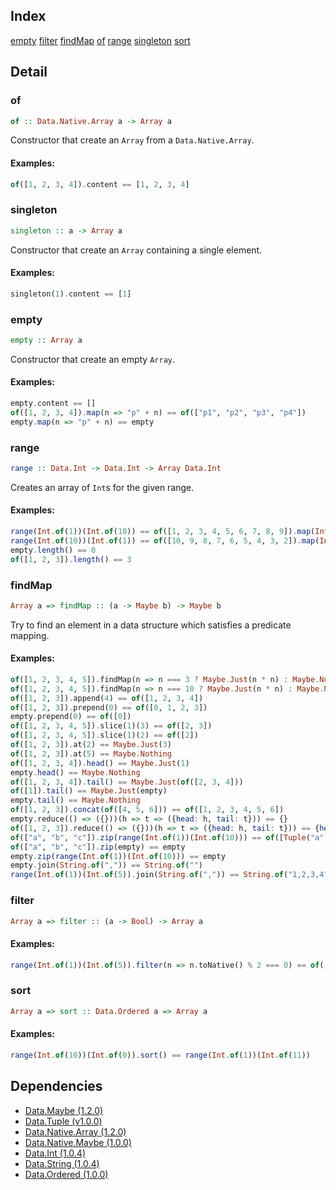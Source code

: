 

## Index

[empty](#empty)
[filter](#filter)
[findMap](#findMap)
[of](#of)
[range](#range)
[singleton](#singleton)
[sort](#sort)

## Detail

### of

```haskell
of :: Data.Native.Array a -> Array a
```

Constructor that create an `Array` from a `Data.Native.Array`.

#### Examples:

```haskell
of([1, 2, 3, 4]).content == [1, 2, 3, 4]
```

### singleton

```haskell
singleton :: a -> Array a
```

Constructor that create an `Array` containing a single element.

#### Examples:

```haskell
singleton(1).content == [1]
```

### empty

```haskell
empty :: Array a
```

Constructor that create an empty `Array`.

#### Examples:

```haskell
empty.content == []
of([1, 2, 3, 4]).map(n => "p" + n) == of(["p1", "p2", "p3", "p4"])
empty.map(n => "p" + n) == empty
```

### range

```haskell
range :: Data.Int -> Data.Int -> Array Data.Int
```

Creates an array of `Int`s for the given range.

#### Examples:

```haskell
range(Int.of(1))(Int.of(10)) == of([1, 2, 3, 4, 5, 6, 7, 8, 9]).map(Int.of)
range(Int.of(10))(Int.of(1)) == of([10, 9, 8, 7, 6, 5, 4, 3, 2]).map(Int.of)
empty.length() == 0
of([1, 2, 3]).length() == 3
```

### findMap

```haskell
Array a => findMap :: (a -> Maybe b) -> Maybe b
```

Try to find an element in a data structure which satisfies a predicate mapping.


#### Examples:

```haskell
of([1, 2, 3, 4, 5]).findMap(n => n === 3 ? Maybe.Just(n * n) : Maybe.Nothing).withDefault(0) === 9
of([1, 2, 3, 4, 5]).findMap(n => n === 10 ? Maybe.Just(n * n) : Maybe.Nothing).withDefault(0) === 0
of([1, 2, 3]).append(4) == of([1, 2, 3, 4])
of([1, 2, 3]).prepend(0) == of([0, 1, 2, 3])
empty.prepend(0) == of([0])
of([1, 2, 3, 4, 5]).slice(1)(3) == of([2, 3])
of([1, 2, 3, 4, 5]).slice(1)(2) == of([2])
of([1, 2, 3]).at(2) == Maybe.Just(3)
of([1, 2, 3]).at(5) == Maybe.Nothing
of([1, 2, 3, 4]).head() == Maybe.Just(1)
empty.head() == Maybe.Nothing
of([1, 2, 3, 4]).tail() == Maybe.Just(of([2, 3, 4]))
of([1]).tail() == Maybe.Just(empty)
empty.tail() == Maybe.Nothing
of([1, 2, 3]).concat(of([4, 5, 6])) == of([1, 2, 3, 4, 5, 6])
empty.reduce(() => ({}))(h => t => ({head: h, tail: t})) == {}
of([1, 2, 3]).reduce(() => ({}))(h => t => ({head: h, tail: t})) == {head: 1, tail: of([2, 3])}
of(["a", "b", "c"]).zip(range(Int.of(1))(Int.of(10))) == of([Tuple("a")(Int.of(1)), Tuple("b")(Int.of(2)), Tuple("c")(Int.of(3))])
of(["a", "b", "c"]).zip(empty) == empty
empty.zip(range(Int.of(1))(Int.of(10))) == empty
empty.join(String.of(",")) == String.of("")
range(Int.of(1))(Int.of(5)).join(String.of(",")) == String.of("1,2,3,4")
```

### filter

```haskell
Array a => filter :: (a -> Bool) -> Array a
```


#### Examples:

```haskell
range(Int.of(1))(Int.of(5)).filter(n => n.toNative() % 2 === 0) == of([2, 4]).map(Int.of)
```

### sort

```haskell
Array a => sort :: Data.Ordered a => Array a
```


#### Examples:

```haskell
range(Int.of(10))(Int.of(0)).sort() == range(Int.of(1))(Int.of(11))
```


## Dependencies

* [Data.Maybe (1.2.0)](https://github.com/graeme-lockley/mn-Data.Maybe)
* [Data.Tuple (v1.0.0)](https://github.com/graeme-lockley/mn-Data.Tuple)
* [Data.Native.Array (1.2.0)](https://github.com/graeme-lockley/mn-Data.Native.Array)
* [Data.Native.Maybe (1.0.0)](https://github.com/graeme-lockley/mn-Data.Native.Maybe)
* [Data.Int (1.0.4)](https://github.com/graeme-lockley/mn-Data.Int)
* [Data.String (1.0.4)](https://github.com/graeme-lockley/mn-Data.String)
* [Data.Ordered (1.0.0)](https://github.com/graeme-lockley/mn-Data.Ordered)